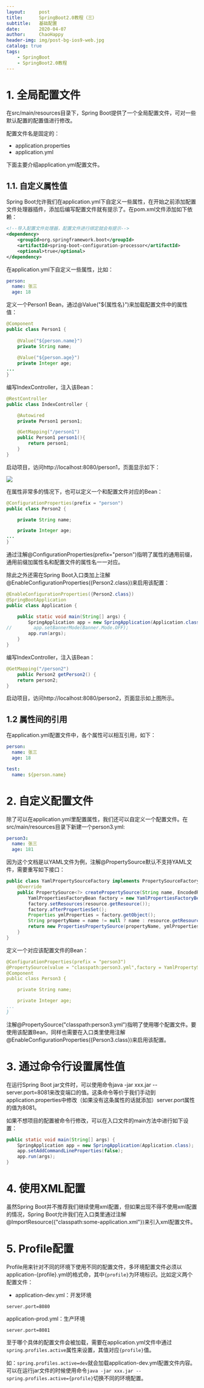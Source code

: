 ```yaml
---
layout:     post
title:      SpringBoot2.0教程（三）
subtitle:   基础配置
date:       2020-04-07
author:     ChaoHappy
header-img: img/post-bg-ios9-web.jpg
catalog: true
tags:
    - SpringBoot
    - SpringBoot2.0教程
---
```


# 1. 全局配置文件

在src/main/resources目录下，Spring Boot提供了一个全局配置文件，可对一些默认配置的配置值进行修改。

配置文件名是固定的：

- application.properties
- application.yml

下面主要介绍application.yml配置文件。

## 1.1. 自定义属性值

Spring Boot允许我们在application.yml下自定义一些属性，在开始之前添加配置文件处理器插件，添加后编写配置文件就有提示了。在pom.xml文件添加如下依赖：

```xml
<!--导入配置文件处理器，配置文件进行绑定就会有提示-->
<dependency>
    <groupId>org.springframework.boot</groupId>
    <artifactId>spring-boot-configuration-processor</artifactId>
    <optional>true</optional>
</dependency>
```

在application.yml下自定义一些属性，比如：

```yaml
person:
  name: 张三
  age: 18
```

定义一个Person1 Bean，通过@Value("${属性名}")来加载配置文件中的属性值：

```java
@Component
public class Person1 {
	
	@Value("${person.name}")
	private String name;
	
	@Value("${person.age}")
	private Integer age;
...
}
```

编写IndexController，注入该Bean：

```java
@RestController
public class IndexController {

    @Autowired
    private Person1 person1;

    @GetMapping("/person1")
    public Person1 person1(){
        return person1;
    }
}
```

启动项目，访问http://localhost:8080/person1，页面显示如下：

![](https://chaohappy.github.io\images\SpringBoot-学习\SpringBoot教程\全局配置文件\1.png)

在属性非常多的情况下，也可以定义一个和配置文件对应的Bean：

```java
@ConfigurationProperties(prefix = "person")
public class Person2 {

    private String name;

    private Integer age;
...
}
```

通过注解@ConfigurationProperties(prefix="person")指明了属性的通用前缀，通用前缀加属性名和配置文件的属性名一一对应。

除此之外还需在Spring Boot入口类加上注解@EnableConfigurationProperties({Person2.class})来启用该配置：

```java
@EnableConfigurationProperties({Person2.class})
@SpringBootApplication
public class Application {

	public static void main(String[] args) {
		SpringApplication app = new SpringApplication(Application.class);
//        app.setBannerMode(Banner.Mode.OFF);
        app.run(args);
	}
}
```

编写IndexController，注入该Bean：

```java
@GetMapping("/person2")
    public Person2 getPerson2() {
    return person2;
}
```

启动项目，访问http://localhost:8080/person2，页面显示如上图所示。

## 1.2 属性间的引用

在application.yml配置文件中，各个属性可以相互引用，如下： 

```yaml
person:
  name: 张三
  age: 18

test:
  name: ${person.name}
```

# 2. 自定义配置文件

除了可以在application.yml里配置属性，我们还可以自定义一个配置文件。在src/main/resources目录下新建一个person3.yml:

```yaml
person3:
  name: 张三
  age: 181
```

因为这个文档是以YAML文件为例，注解@PropertySource默认不支持YAML文件，需要重写如下接口：

```java
public class YamlPropertySourceFactory implements PropertySourceFactory {
    @Override
    public PropertySource<?> createPropertySource(String name, EncodedResource resource) throws IOException {
        YamlPropertiesFactoryBean factory = new YamlPropertiesFactoryBean();
        factory.setResources(resource.getResource());
        factory.afterPropertiesSet();
        Properties ymlProperties = factory.getObject();
        String propertyName = name != null ? name : resource.getResource().getFilename();
        return new PropertiesPropertySource(propertyName, ymlProperties);
    }
}
```

定义一个对应该配置文件的Bean：

```yaml
@ConfigurationProperties(prefix = "person3")
@PropertySource(value = "classpath:person3.yml",factory = YamlPropertySourceFactory.class)
@Component
public class Person3 {

    private String name;

    private Integer age;
...
}
```

注解@PropertySource("classpath:person3.yml")指明了使用哪个配置文件。要使用该配置Bean，同样也需要在入口类里使用注解@EnableConfigurationProperties({Person3.class})来启用该配置。

# 3. 通过命令行设置属性值

在运行Spring Boot jar文件时，可以使用命令java -jar xxx.jar --server.port=8081来改变端口的值。这条命令等价于我们手动到application.properties中修改（如果没有这条属性的话就添加）server.port属性的值为8081。

如果不想项目的配置被命令行修改，可以在入口文件的main方法中进行如下设置：

```java
public static void main(String[] args) {
    SpringApplication app = new SpringApplication(Application.class);
    app.setAddCommandLineProperties(false);
    app.run(args);
}
```

# 4. 使用XML配置

虽然Spring Boot并不推荐我们继续使用xml配置，但如果出现不得不使用xml配置的情况，Spring Boot允许我们在入口类里通过注解@ImportResource({"classpath:some-application.xml"})来引入xml配置文件。

# 5. Profile配置

Profile用来针对不同的环境下使用不同的配置文件，多环境配置文件必须以application-{profile}.yml的格式命，其中`{profile}`为环境标识。比如定义两个配置文件：

- application-dev.yml：开发环境

```
server.port=8080
```

application-prod.yml：生产环境 

```
server.port=8081
```

至于哪个具体的配置文件会被加载，需要在application.yml文件中通过`spring.profiles.active`属性来设置，其值对应`{profile}`值。

如：`spring.profiles.active=dev`就会加载application-dev.yml配置文件内容。可以在运行jar文件的时候使用命令`java -jar xxx.jar --spring.profiles.active={profile}`切换不同的环境配置。












